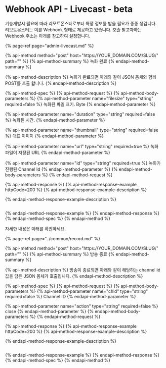 # Webhook API - Livecast - beta

기능개발시 필요에 따라 리모트몬스터로부터 특정 정보를 받을 필요가 종종 생깁니다. 리모트몬스터는 이를 Webhook 형태로 제공하고 있습니다. 호출 받고자하는 Webhook 주소는 아래를 참고하여 설정합니다.

{% page-ref page="admin-livecast.md" %}

{% api-method method="post" host="https://YOUR\_DOMAIN.COM/SLUG/" path="" %}
{% api-method-summary %}
 녹화 완료
{% endapi-method-summary %}

{% api-method-description %}
 녹화가 완료되면 아래와 같이 JSON 몸체와 함께 POST를 호출 합니다. 
{% endapi-method-description %}

{% api-method-spec %}
{% api-method-request %}
{% api-method-body-parameters %}
{% api-method-parameter name="filesize" type="string" required=false %}
녹화된 파일 크기. Byte
{% endapi-method-parameter %}

{% api-method-parameter name="duration" type="string" required=false %}
녹화된 시간. 
{% endapi-method-parameter %}

{% api-method-parameter name="thumbnail" type="string" required=false %}
대표 이미지
{% endapi-method-parameter %}

{% api-method-parameter name="url" type="string" required=true %}
녹화파일이 저장된 URL
{% endapi-method-parameter %}

{% api-method-parameter name="id" type="string" required=true %}
녹화가 진행된 Channel Id
{% endapi-method-parameter %}
{% endapi-method-body-parameters %}
{% endapi-method-request %}

{% api-method-response %}
{% api-method-response-example httpCode=200 %}
{% api-method-response-example-description %}

{% endapi-method-response-example-description %}

```

```
{% endapi-method-response-example %}
{% endapi-method-response %}
{% endapi-method-spec %}
{% endapi-method %}

자세한 내용은 아래를 확인하세요.

{% page-ref page="../common/record.md" %}

{% api-method method="post" host="https://YOUR\_DOMAIN.COM/SLUG/" path="" %}
{% api-method-summary %}
 방송 종료
{% endapi-method-summary %}

{% api-method-description %}
 방송이 종료되면 아래와 같이 해당하는 channel id값을 담은 JSON 몸체가 호출됩니다.
{% endapi-method-description %}

{% api-method-spec %}
{% api-method-request %}
{% api-method-body-parameters %}
{% api-method-parameter name="chid" type="string" required=false %}
Channel ID
{% endapi-method-parameter %}

{% api-method-parameter name="action" type="string" required=false %}
close
{% endapi-method-parameter %}
{% endapi-method-body-parameters %}
{% endapi-method-request %}

{% api-method-response %}
{% api-method-response-example httpCode=200 %}
{% api-method-response-example-description %}

{% endapi-method-response-example-description %}

```

```
{% endapi-method-response-example %}
{% endapi-method-response %}
{% endapi-method-spec %}
{% endapi-method %}

